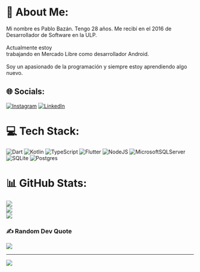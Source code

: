 # 💫 About Me:
Mi nombre es Pablo Bazán. Tengo 28 años. Me recibí en el 2016 de<br>Desarrollador de Software en la ULP.<br><br>Actualmente estoy <br>trabajando en Mercado Libre como desarrollador Android.<br><br>Soy un apasionado de la programación y siempre estoy aprendiendo algo nuevo.<br>


## 🌐 Socials:
[![Instagram](https://img.shields.io/badge/Instagram-%23E4405F.svg?logo=Instagram&logoColor=white)](https://instagram.com/pablobazan6) [![LinkedIn](https://img.shields.io/badge/LinkedIn-%230077B5.svg?logo=linkedin&logoColor=white)](https://linkedin.com/in/pablobazan6) 

# 💻 Tech Stack:
![Dart](https://img.shields.io/badge/dart-%230175C2.svg?style=for-the-badge&logo=dart&logoColor=white) ![Kotlin](https://img.shields.io/badge/kotlin-%230095D5.svg?style=for-the-badge&logo=kotlin&logoColor=white) ![TypeScript](https://img.shields.io/badge/typescript-%23007ACC.svg?style=for-the-badge&logo=typescript&logoColor=white) ![Flutter](https://img.shields.io/badge/Flutter-%2302569B.svg?style=for-the-badge&logo=Flutter&logoColor=white) ![NodeJS](https://img.shields.io/badge/node.js-6DA55F?style=for-the-badge&logo=node.js&logoColor=white) ![MicrosoftSQLServer](https://img.shields.io/badge/Microsoft%20SQL%20Sever-CC2927?style=for-the-badge&logo=microsoft%20sql%20server&logoColor=white) ![SQLite](https://img.shields.io/badge/sqlite-%2307405e.svg?style=for-the-badge&logo=sqlite&logoColor=white) ![Postgres](https://img.shields.io/badge/postgres-%23316192.svg?style=for-the-badge&logo=postgresql&logoColor=white)
# 📊 GitHub Stats:
![](https://github-readme-stats.vercel.app/api?username=pablobazan&theme=dracula&hide_border=false&include_all_commits=true&count_private=true)<br/>
![](https://github-readme-streak-stats.herokuapp.com/?user=pablobazan&theme=dracula&hide_border=false)<br/>
![](https://github-readme-stats.vercel.app/api/top-langs/?username=pablobazan&theme=dracula&hide_border=false&include_all_commits=true&count_private=true&layout=compact)

### ✍️ Random Dev Quote
![](https://quotes-github-readme.vercel.app/api?type=horizontal&theme=radical)

---
[![](https://visitcount.itsvg.in/api?id=pablobazan&icon=6&color=1)](https://visitcount.itsvg.in)

<!-- Proudly created with GPRM ( https://gprm.itsvg.in ) -->
